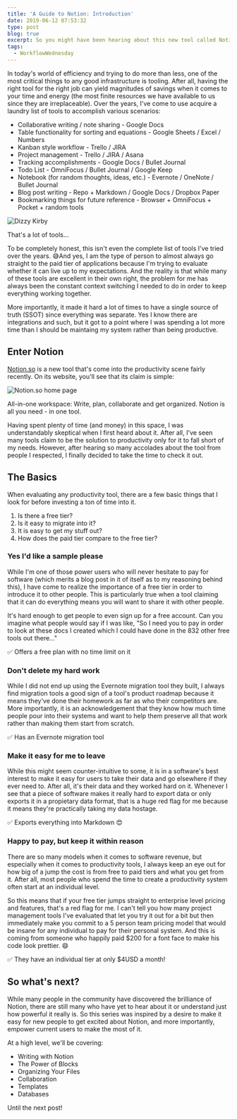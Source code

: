 ```yaml
---
title: 'A Guide to Notion: Introduction'
date: 2019-06-12 07:53:32
type: post
blog: true
excerpt: So you might have been hearing about this new tool called Notion. And if you've been curious but not sure whether to try it, this series is written for new and experienced users alike!
tags:
  - WorkflowWednesday
---
```


In today's world of efficiency and trying to do more than less, one of the most critical things to any good infrastructure is tooling. After all, having the right tool for the right job can yield magnitudes of savings when it comes to your time and energy (the most finite resources we have available to us since they are irreplaceable). Over the years, I've come to use acquire a laundry list of tools to accomplish various scenarios:

- Collaborative writing / note sharing - Google Docs
- Table functionality for sorting and equations - Google Sheets / Excel / Numbers
- Kanban style workflow - Trello / JIRA
- Project management - Trello / JIRA / Asana
- Tracking accomplishments - Google Docs / Bullet Journal
- Todo List - OmniFocus / Bullet Journal / Google Keep
- Notebook (for random thoughts, ideas, etc.) - Evernote / OneNote / Bullet Journal
- Blog post writing - Repo + Markdown / Google Docs / Dropbox Paper
- Bookmarking things for future reference - Browser + OmniFocus + Pocket + random tools

![Dizzy Kirby](https://media.giphy.com/media/OU9QLvInu0fSM/giphy.gif)

That's a lot of tools...

To be completely honest, this isn't even the complete list of tools I've tried over the years. 😅And yes, I am the type of person to almost always go straight to the paid tier of applications because I'm trying to evaluate whether it can live up to my expectations. And the reality is that while many of these tools are excellent in their own right, the problem for me has always been the constant context switching I needed to do in order to keep everything working together.

More importantly, it made it hard a lot of times to have a single source of truth (SSOT) since everything was separate. Yes I know there are integrations and such, but it got to a point where I was spending a lot more time than I should be maintaing my system rather than being productive.

## Enter Notion

[Notion.so](http://notion.so) is a new tool that's come into the productivity scene fairly recently. On its website, you'll see that its claim is simple:

![Notion.so home page](/images/2019/notion-webpage.png)

All-in-one workspace: Write, plan, collaborate and get organized. Notion is all you need - in one tool.

Having spent plenty of time (and money) in this space, I was understandably skeptical when I first heard about it. After all, I've seen many tools claim to be the solution to productivity only for it to fall short of my needs. However, after hearing so many accolades about the tool from people I respected, I finally decided to take the time to check it out.

## The Basics

When evaluating any productivity tool, there are a few basic things that I look for before investing a ton of time into it.

1. Is there a free tier?
2. Is it easy to migrate into it?
3. It is easy to get my stuff out?
4. How does the paid tier compare to the free tier?

### Yes I'd like a sample please

While I'm one of those power users who will never hesitate to pay for software (which merits a blog post in it of itself as to my reasoning behind this), I have come to realize the importance of a free tier in order to introduce it to other people. This is particularly true when a tool claiming that it can do everything means you will want to share it with other people.

It's hard enough to get people to even sign up for a free account. Can you imagine what people would say if I was like, "So I need you to pay in order to look at these docs I created which I could have done in the 832 other free tools out there..."

✅ Offers a free plan with no time limit on it

### Don't delete my hard work

While I did not end up using the Evernote migration tool they built, I always find migration tools a good sign of a tool's product roadmap because it means they've done their homework as far as who their competitors are. More importantly, it is an acknowledgement that they know how much time people pour into their systems and want to help them preserve all that work rather than making them start from scratch.

✅ Has an Evernote migration tool

### Make it easy for me to leave

While this might seem counter-intuitive to some, it is in a software's best interest to make it easy for users to take their data and go elsewhere if they ever need to. After all, it's their data and they worked hard on it. Whenever I see that a piece of software makes it really hard to export data or only exports it in a propietary data format, that is a huge red flag for me because it means they're practically taking my data hostage.

✅ Exports everything into Markdown 😍

### Happy to pay, but keep it within reason

There are so many models when it comes to software revenue, but especially when it comes to productivity tools, I always keep an eye out for how big of a jump the cost is from free to paid tiers and what you get from it. After all, most people who spend the time to create a productivity system often start at an individual level.

So this means that if your free tier jumps straight to enterprise level pricing and features, that's a red flag for me. I can't tell you how many project management tools I've evaluated that let you try it out for a bit but then immediately make you commit to a 5 person team pricing model that would be insane for any individual to pay for their personal system. And this is coming from someone who happily paid \$200 for a font face to make his code look prettier. 😄

✅ They have an individual tier at only \$4USD a month!

## So what's next?

While many people in the community have discovered the brilliance of Notion, there are still many who have yet to hear about it or understand just how powerful it really is. So this series was inspired by a desire to make it easy for new people to get excited about Notion, and more importantly, empower current users to make the most of it.

At a high level, we'll be covering:

- Writing with Notion
- The Power of Blocks
- Organizing Your Files
- Collaboration
- Templates
- Databases

Until the next post!
